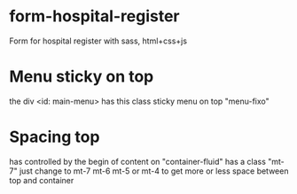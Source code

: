 # form-hospital-register
Form for hospital register with sass, html+css+js


# Menu sticky on top

the div <id: main-menu> has this class sticky menu on top "menu-fixo"

# Spacing top

has controlled by the begin of content on "container-fluid" has a class "mt-7"
just change to mt-7 mt-6 mt-5 or mt-4 to get more or less space between top and container

